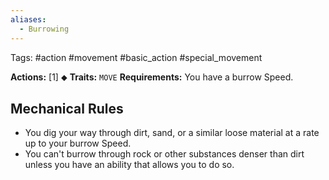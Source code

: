 ```yaml
---
aliases:
  - Burrowing
---
```

Tags: #action #movement #basic_action #special_movement

**Actions:** [1] ⬥
**Traits:** `MOVE` 
**Requirements:** You have a burrow Speed.

## Mechanical Rules

- You dig your way through dirt, sand, or a similar loose material at a rate up to your burrow Speed.
- You can't burrow through rock or other substances denser than dirt unless you have an ability that allows you to do so.